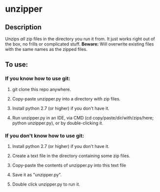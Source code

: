 # unzipper

## Description

Unzips *all* zip files in the directory you run it from. It just works right out of the box, no frills or complicated stuff.
**Beware:** Will overwrite existing files with the same names as the zipped files.

## To use: 
### If you know how to use git:

1) git clone this repo anywhere.

2) Copy-paste unzipper.py into a directory with zip files.

3) Install python 2.7 (or higher) if you don't have it.

4) Run unzipper.py in an IDE, via CMD (cd copy/paste/dir/with/zips/here; python unzipper.py), or by double-clicking it.

### If you don't know how to use git:

1) Install python 2.7 (or higher) if you don't have it.

2) Create a text file in the directory containing some zip files.

3) Copy-paste the contents of unzipper.py into this text file

4) Save it as "unzipper.py".

5) Double click unzipper.py to run it.

